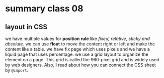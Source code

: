 # summary class 08
## layout in CSS
we have multiple values for **position rule** like *fixed, relative, sticky and absolute*. we can use **float** to move the content right or left and make the content like  a table. we have fix page which uses pixels and we have a liquid page that uses percentage. we use a grid layout to organize the element on a page. This grid is called the 960-pixel grid and is widely used by web designers. Also, I read about how you can connect the CSS sheet by `@import`.